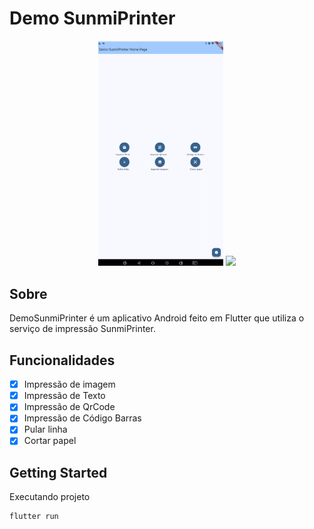 # Demo SunmiPrinter #

<p align="center">
<img src=screenshots/tela-inicial-app.png  width="200"/>
<img src="screenshots/impressao-k2mini.png" width="200dp"/>
</p>

Sobre
---
DemoSunmiPrinter é um aplicativo Android feito em Flutter que utiliza o serviço de impressão SunmiPrinter.</br>

 Funcionalidades
---

- [X] Impressão de imagem 
- [X] Impressão de Texto
- [X] Impressão de QrCode
- [X] Impressão de Código Barras
- [X] Pular linha
- [X] Cortar papel

Getting Started
---

Executando projeto 

```bash
flutter run
```

